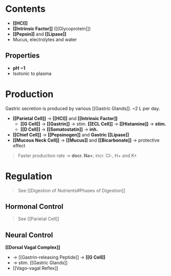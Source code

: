 # Contents
- **[[HCl]]**
- **[[Intrinsic Factor]]** ([[Glycoprotein]])
- **[[Pepsin]]** and **[[Lipase]]**
- Mucus, electrolytes and water

## Properties
- **pH ~1**
- Isotonic to plasma

# Production
Gastric secretion is produced by various [[Gastric Glands]]. ~2 L per day.
- **[[Parietal Cell]]** -> **[[HCl]]** and **[[Intrinsic Factor]]** 
	- **[[G Cell]]** -> **[[Gastrin]]** -> stim. **[[ECL Cell]]** -> **[[Histamine]]** -> **stim.**
	- **[[D Cell]]** -> **[[Somatostatin]]** -> **inh.**
- **[[Chief Cell]]** -> **[[Pepsinogen]]** and **Gastric [[Lipase]]**
- **[[Mucous Neck Cell]]** -> **[[Mucus]]** and **[[Bicarbonate]]** -> protective effect

> Faster production rate -> **decr. Na+**; incr. Cl-, H+ and K+ 

# Regulation
> See [[Digestion of Nutrients#Phases of Digestion]]

## Hormonal Control
> See [[Parietal Cell]]

## Neural Control
**[[Dorsal Vagal Complex]]**
- -> [[Gastrin-releasing Peptide]] -> **[[G Cell]]**
- -> stim. [[Gastric Glands]]
- [[Vago-vagal Reflex]]
